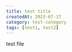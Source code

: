 ```yaml
---
title: test title
createdAt: 2023-07-17
category: test-category
tags: [test1, test2]
---
```


test file
